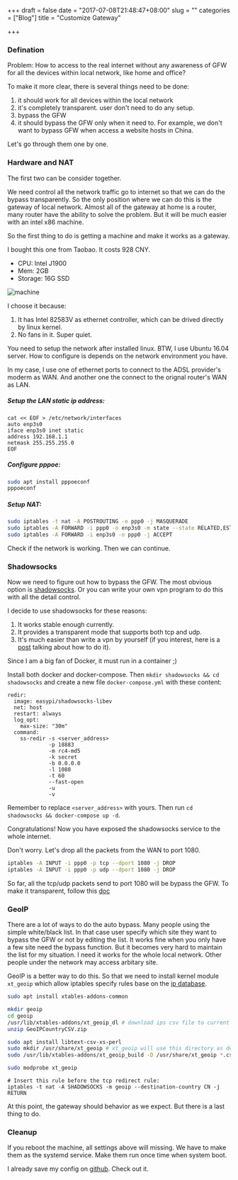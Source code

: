 +++
draft = false
date = "2017-07-08T21:48:47+08:00"
slug = ""
categories = ["Blog"]
title = "Customize Gateway"

+++

### Defination

Problem: How to access to the real internet without any awareness of GFW for all the devices within local network, like home and office?

To make it more clear, there is several things need to be done:

1. it should work for all devices within the local network
2. it's completely transparent. user don't need to do any setup.
3. bypass the GFW
4. it should bypass the GFW only when it need to. For example, we don't want to bypass GFW when access a website hosts in China.

Let's go through them one by one.

### Hardware and NAT

The first two can be consider together.

We need control all the network traffic go to internet so that we can do the bypass transparently.
So the only position where we can do this is the gateway of local network.
Almost all of the gateway at home is a router, many router have the ability to solve the problem.
But it will be much easier with an intel x86 machine.

So the first thing to do is getting a machine and make it works as a gateway.

I bought this one from Taobao. It costs 928 CNY.

- CPU: Intel J1900
- Mem: 2GB
- Storage: 16G SSD

![machine](/images/2017/07/gateway-machine.png)

I choose it because:

1. It has Intel 82583V as ethernet controller, which can be drived directly by linux kernel.
2. No fans in it. Super quiet.

You need to setup the network after installed linux. BTW, I use Ubuntu 16.04 server.
How to configure is depends on the network environment you have.

In my case, I use one of ethernet ports to connect to the ADSL provider's moderm as WAN.
And another one the connect to the orignal router's WAN as LAN.

##### Setup the LAN static ip address:

```
cat << EOF > /etc/network/interfaces
auto enp3s0
iface enp3s0 inet static
address 192.168.1.1
netmask 255.255.255.0
EOF
```

##### Configure pppoe:

```bash
sudo apt install pppoeconf
pppoeconf
```

##### Setup NAT:

```bash
sudo iptables -t nat -A POSTROUTING -o ppp0 -j MASQUERADE
sudo iptables -A FORWARD -i ppp0 -o enp3s0 -m state --state RELATED,ESTABLISHED -j ACCEPT
sudo iptables -A FORWARD -i enp3s0 -o ppp0 -j ACCEPT
```

Check if the network is working. Then we can continue.

### Shadowsocks

Now we need to figure out how to bypass the GFW.
The most obvious option is [shadowsocks](https://github.com/shadowsocks/shadowsocks-libev).
Or you can write your own vpn program to do this with all the detail control.

I decide to use shadowsocks for these reasons:

1. It works stable enough currently.
2. It provides a transparent mode that supports both tcp and udp.
3. It's much easier than write a vpn by yourself (if you interest, here is a [post](/archives/myvpn/) talking about how to do it).

Since I am a big fan of Docker, it must run in a container ;)

Install both docker and docker-compose.
Then `mkdir shadowsocks && cd shadowsocks` and create a new file `docker-compose.yml` with these content:

```
redir:
  image: easypi/shadowsocks-libev
  net: host
  restart: always
  log_opt:
    max-size: "30m"
  command:
    ss-redir -s <server_address>
             -p 18883
             -m rc4-md5
             -k secret
             -b 0.0.0.0
             -l 1080
             -t 60
             --fast-open
             -u
             -v
```

Remember to replace `<server_address>` with yours. Then run `cd shadowsocks && docker-compose up -d`.

Congratulations! Now you have exposed the shadowsocks service to the whole internet.

Don't worry. Let's drop all the packets from the WAN to port 1080.

```bash
iptables -A INPUT -i ppp0 -p tcp --dport 1080 -j DROP
iptables -A INPUT -i ppp0 -p udp --dport 1080 -j DROP
```

So far, all the tcp/udp packets send to port 1080 will be bypass the GFW. To make it transparent,
follow this [doc](https://github.com/shadowsocks/shadowsocks-libev#advanced-usage)

### GeoIP

There are a lot of ways to do the auto bypass. Many people using the simple white/black list.
In that case user specify which site they want to bypass the GFW or not by editing the list.
It works fine when you only have a few site need the bypass function.
But it becomes very hard to maintain the list for my situation.
I need it works for the whole local network.
Other people under the network may access arbitary site.

GeoIP is a better way to do this.
So that we need to install kernel module `xt_geoip`
which allow iptables specify rules base on the [ip database](https://www.maxmind.com/en/home).

```bash
sudo apt install xtables-addons-common

mkdir geoip
cd geoip
/usr/lib/xtables-addons/xt_geoip_dl # download ips csv file to current directory
unzip GeoIPCountryCSV.zip

sudo apt install libtext-csv-xs-perl
sudo mkdir /usr/share/xt_geoip # xt_geoip will use this directory as default
sudo /usr/lib/xtables-addons/xt_geoip_build -D /usr/share/xt_geoip *.csv # build binary ip db that xt_geoip can read

sudo modprobe xt_geoip
```

```
# Insert this rule before the tcp redirect rule:
iptables -t nat -A SHADOWSOCKS -m geoip --destination-country CN -j RETURN
```

At this point, the gateway should behavior as we expect. But there is a last thing to do.

### Cleanup

If you reboot the machine, all settings above will missing.
We have to make them as the systemd service.
Make them run once time when system boot.

I already save my config on [github](https://github.com/cirias/gateway-config).
Check out it.
